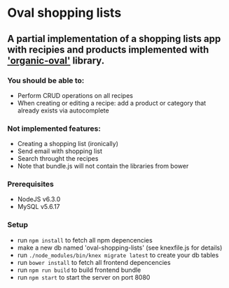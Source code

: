 # Oval shopping lists

## A partial implementation of a shopping lists app with recipies and products implemented with ['organic-oval'](https://github.com/camplight/organic-oval) library.

### You should be able to:
* Perform CRUD operations on all recipes
* When creating or editing a recipe: add a product or category that already exists via autocomplete

### Not implemented features:
* Creating a shopping list (ironically)
* Send email with shopping list
* Search throught the recipes
* Note that bundle.js will not contain the libraries from bower

### Prerequisites
* NodeJS v6.3.0
* MySQL v5.6.17

### Setup
* run ``npm install`` to fetch all npm depencencies
* make a new db named 'oval-shopping-lists' (see knexfile.js for details)
* run ``./node_modules/bin/knex migrate latest`` to create your db tables
* run ``bower install`` to fetch all frontend depencencies
* run ``npm run build`` to build frontend bundle
* run ``npm start`` to start the server on port 8080
